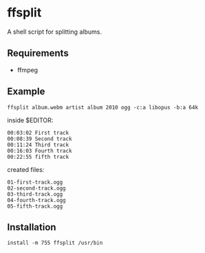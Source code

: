 # ffsplit
A shell script for splitting albums.

## Requirements

 - ffmpeg

## Example
	ffsplit album.webm artist album 2010 ogg -c:a libopus -b:a 64k

inside $EDITOR:

	00:03:02 First track
	00:08:39 Second track
	00:11:24 Third track
	00:16:03 Fourth track
	00:22:55 fifth track

created files:

	01-first-track.ogg
	02-second-track.ogg
	03-third-track.ogg
	04-fourth-track.ogg
	05-fifth-track.ogg

## Installation
	install -m 755 ffsplit /usr/bin
